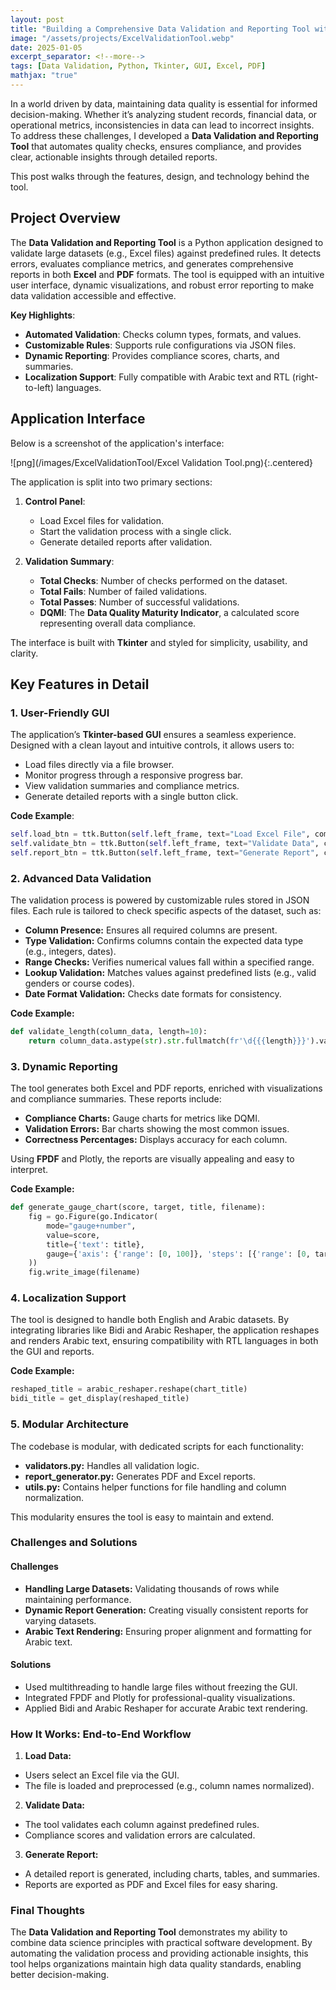 ```yaml
---
layout: post
title: "Building a Comprehensive Data Validation and Reporting Tool with Python"
image: "/assets/projects/ExcelValidationTool.webp"
date: 2025-01-05
excerpt_separator: <!--more-->
tags: [Data Validation, Python, Tkinter, GUI, Excel, PDF]
mathjax: "true"
---
```


In a world driven by data, maintaining data quality is essential for informed decision-making. Whether it’s analyzing student records, financial data, or operational metrics, inconsistencies in data can lead to incorrect insights. To address these challenges, I developed a **Data Validation and Reporting Tool** that automates quality checks, ensures compliance, and provides clear, actionable insights through detailed reports.

This post walks through the features, design, and technology behind the tool.

## Project Overview

The **Data Validation and Reporting Tool** is a Python application designed to validate large datasets (e.g., Excel files) against predefined rules. It detects errors, evaluates compliance metrics, and generates comprehensive reports in both **Excel** and **PDF** formats. The tool is equipped with an intuitive user interface, dynamic visualizations, and robust error reporting to make data validation accessible and effective.

**Key Highlights**:
- **Automated Validation**: Checks column types, formats, and values.
- **Customizable Rules**: Supports rule configurations via JSON files.
- **Dynamic Reporting**: Provides compliance scores, charts, and summaries.
- **Localization Support**: Fully compatible with Arabic text and RTL (right-to-left) languages.


## Application Interface

Below is a screenshot of the application's interface:

![png](/images/ExcelValidationTool/Excel Validation Tool.png){:.centered}

The application is split into two primary sections:
1. **Control Panel**:
   - Load Excel files for validation.
   - Start the validation process with a single click.
   - Generate detailed reports after validation.

2. **Validation Summary**:
   - **Total Checks**: Number of checks performed on the dataset.
   - **Total Fails**: Number of failed validations.
   - **Total Passes**: Number of successful validations.
   - **DQMI**: The **Data Quality Maturity Indicator**, a calculated score representing overall data compliance.

The interface is built with **Tkinter** and styled for simplicity, usability, and clarity.


## Key Features in Detail

### 1. **User-Friendly GUI**
The application’s **Tkinter-based GUI** ensures a seamless experience. Designed with a clean layout and intuitive controls, it allows users to:
- Load files directly via a file browser.
- Monitor progress through a responsive progress bar.
- View validation summaries and compliance metrics.
- Generate detailed reports with a single button click.

**Code Example**:
```python
self.load_btn = ttk.Button(self.left_frame, text="Load Excel File", command=self.load_excel)
self.validate_btn = ttk.Button(self.left_frame, text="Validate Data", command=self.validate_data, state=tk.DISABLED)
self.report_btn = ttk.Button(self.left_frame, text="Generate Report", command=self.generate_report, state=tk.DISABLED)
```
### 2. **Advanced Data Validation**

The validation process is powered by customizable rules stored in JSON files. Each rule is tailored to check specific aspects of the dataset, such as:

- **Column Presence:** Ensures all required columns are present.
- **Type Validation:** Confirms columns contain the expected data type (e.g., integers, dates).
- **Range Checks:** Verifies numerical values fall within a specified range.
- **Lookup Validation:** Matches values against predefined lists (e.g., valid genders or course codes).
- **Date Format Validation:** Checks date formats for consistency.

**Code Example:**
```python
def validate_length(column_data, length=10):
    return column_data.astype(str).str.fullmatch(fr'\d{{{length}}}').value_counts().get(False, 0)
```
### 3. **Dynamic Reporting**

The tool generates both Excel and PDF reports, enriched with visualizations and compliance summaries. These reports include:

- **Compliance Charts:** Gauge charts for metrics like DQMI.
- **Validation Errors:** Bar charts showing the most common issues.
- **Correctness Percentages:** Displays accuracy for each column.

Using **FPDF** and Plotly, the reports are visually appealing and easy to interpret.

**Code Example:**
```python
def generate_gauge_chart(score, target, title, filename):
    fig = go.Figure(go.Indicator(
        mode="gauge+number",
        value=score,
        title={'text': title},
        gauge={'axis': {'range': [0, 100]}, 'steps': [{'range': [0, target], 'color': "lightgray"}]},
    ))
    fig.write_image(filename)
```
### 4. **Localization Support**

The tool is designed to handle both English and Arabic datasets. By integrating libraries like Bidi and Arabic Reshaper, the application reshapes and renders Arabic text, ensuring compatibility with RTL languages in both the GUI and reports.

**Code Example:**
```python
reshaped_title = arabic_reshaper.reshape(chart_title)
bidi_title = get_display(reshaped_title)
```
### 5. **Modular Architecture**

The codebase is modular, with dedicated scripts for each functionality:

- **validators.py:** Handles all validation logic.
- **report_generator.py:** Generates PDF and Excel reports.
- **utils.py:** Contains helper functions for file handling and column normalization.

This modularity ensures the tool is easy to maintain and extend.

### Challenges and Solutions
#### Challenges

- **Handling Large Datasets:** Validating thousands of rows while maintaining performance.
- **Dynamic Report Generation:** Creating visually consistent reports for varying datasets.
- **Arabic Text Rendering:** Ensuring proper alignment and formatting for Arabic text.

#### Solutions

- Used multithreading to handle large files without freezing the GUI.
- Integrated FPDF and Plotly for professional-quality visualizations.
- Applied Bidi and Arabic Reshaper for accurate Arabic text rendering.

### How It Works: End-to-End Workflow

1. **Load Data:**
- Users select an Excel file via the GUI.
- The file is loaded and preprocessed (e.g., column names normalized).

2. **Validate Data:**
- The tool validates each column against predefined rules.
- Compliance scores and validation errors are calculated.

3. **Generate Report:**
- A detailed report is generated, including charts, tables, and summaries.
- Reports are exported as PDF and Excel files for easy sharing.

### Final Thoughts

The **Data Validation and Reporting Tool** demonstrates my ability to combine data science principles with practical software development. By automating the validation process and providing actionable insights, this tool helps organizations maintain high data quality standards, enabling better decision-making.

